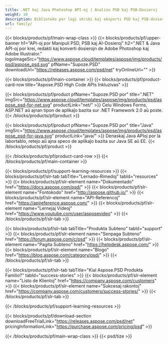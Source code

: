 ```yaml
---
title: .NET kaj Java Photoshop API-oj | Analizu PSD kaj PSB-Dosieroj
weight: 10
description: Biblioteko por legi skribi kaj eksporti PSD kaj PSB-dosierojn sur pluraj platformoj. Ekstraktu kaj manipulu tavolojn sen Photoshop instalita.
url: family/
---
```


{{< blocks/products/pf/main-wrap-class >}}
{{< blocks/products/pf/upper-banner h1="API-oj por Manipuli PSD, PSB kaj AI-Dosieroj" h2=".NET & Java API-oj por krei, redakti kaj konverti dosierojn de Adobe Photoshop kaj Adobe Illustrator." logoImageSrc="https://www.aspose.cloud/templates/aspose/img/products/psd/aspose_psd.svg" pfName="Supoze.PSD" downloadUrl="https://releases.aspose.com/psd/net" tryOnlineUrl="" >}}

{{< blocks/products/pf/main-container >}}
{{< blocks/products/pf/product-card-row title="Aspose.PSD High Code APIs Inkluzivas" >}}

{{< blocks/products/pf/product pfName="Supoze.PSD por" title=".NET" imgSrc="https://www.aspose.cloud/templates/aspose/img/products/psd/aspose_psd-for-net.svg" productLink="net/" >}}
Celu Windows Forms, ASP.NET aŭ ajnan tipon de aplikaĵo bazita sur .NET Framework 2.0 aŭ poste.
{{< /blocks/products/pf/product >}}

{{< blocks/products/pf/product pfName="Supoze.PSD por" title="Java" imgSrc="https://www.aspose.cloud/templates/aspose/img/products/psd/aspose_psd-for-java.svg" productLink="java/" >}}
Denaskaj Java APIoj por la labortablo, retejo aŭ ajna speco de aplikaĵo bazita sur Java SE aŭ EE.
{{< /blocks/products/pf/product >}}

{{< /blocks/products/pf/product-card-row >}}
{{< /blocks/products/pf/main-container >}}

{{< blocks/products/pf/support-learning-resources >}}
{{< blocks/products/pf/slr-tab tabTitle="Lernado-Rimedoj" tabId="resources" >}}
{{< blocks/products/pf/slr-element name="Dokumentado" href="https://docs.aspose.com/psd/" >}}
{{< blocks/products/pf/slr-element name="Fontokodo" href="http://aspose.github.io/" >}}
{{< blocks/products/pf/slr-element name="API-Referencoj" href="https://apireference.aspose.com/" >}}
{{< blocks/products/pf/slr-element name="Lernejaj Videoj" href="https://www.youtube.com/user/asposevideo" >}}
{{< /blocks/products/pf/slr-tab >}}

{{< blocks/products/pf/slr-tab tabTitle="Produkta Subteno" tabId="support" >}}
{{< blocks/products/pf/slr-element name="Senpaga Subteno" href="https://forum.aspose.com/c/psd" >}}
{{< blocks/products/pf/slr-element name="Pagita Subteno" href="https://helpdesk.aspose.com/" >}}
{{< blocks/products/pf/slr-element name="Blogo" href="https://blog.aspose.com/category/psd/" >}}
{{< /blocks/products/pf/slr-tab >}}

{{< blocks/products/pf/slr-tab tabTitle="Kial Aspose.PSD Produkta Familio?" tabId="success-stories" >}}
{{< blocks/products/pf/slr-element name="Listo de Klientoj" href="https://company.aspose.com/customers" >}}
{{< blocks/products/pf/slr-element name="Sukcesaj rakontoj" href="https://company.aspose.com/customers/success-stories/" >}}
{{< /blocks/products/pf/slr-tab >}}

{{< /blocks/products/pf/support-learning-resources >}}

{{< blocks/products/pf/download-section downloadFreeTrialLink="https://releases.aspose.com/psd/net" pricingInformationLink="https://purchase.aspose.com/pricing/psd" >}}

{{< /blocks/products/pf/main-wrap-class >}}
{{< psd/tize >}}
